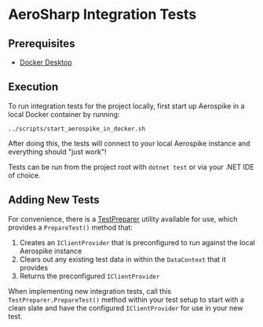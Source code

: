 # AeroSharp Integration Tests

## Prerequisites

- [Docker Desktop](https://www.docker.com/products/docker-desktop)

## Execution

To run integration tests for the project locally, first start up Aerospike in a local Docker container by running:

```text
../scripts/start_aerospike_in_docker.sh
```

After doing this, the tests will connect to your local Aerospike instance and everything should "just work"!

Tests can be run from the project root with `dotnet test` or via your .NET IDE of choice.

## Adding New Tests

For convenience, there is a [TestPreparer](../AeroSharp.Tests/Utility/TestPreparer.cs) utility available for use, which provides a `PrepareTest()` method that:

1. Creates an `IClientProvider` that is preconfigured to run against the local Aerospike instance
2. Clears out any existing test data in within the `DataContext` that it provides
3. Returns the preconfigured `IClientProvider`

When implementing new integration tests, call this `TestPreparer.PrepareTest()` method within your test setup to start with a clean slate and have the configured `IClientProvider` for use in your new test.
